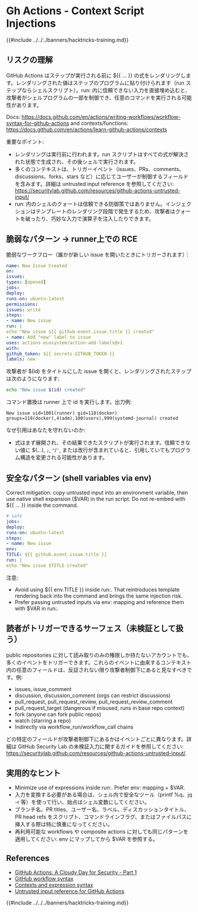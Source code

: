 # Gh Actions - Context Script Injections

{{#include ../../../banners/hacktricks-training.md}}

## リスクの理解

GitHub Actions はステップが実行される前に ${{ ... }} の式をレンダリングします。レンダリングされた値はステップのプログラムに貼り付けられます（run ステップならシェルスクリプト）。run: 内に信頼できない入力を直接埋め込むと、攻撃者がシェルプログラムの一部を制御でき、任意のコマンドを実行される可能性があります。

Docs: https://docs.github.com/en/actions/writing-workflows/workflow-syntax-for-github-actions and contexts/functions: https://docs.github.com/en/actions/learn-github-actions/contexts

重要なポイント:
- レンダリングは実行前に行われます。run スクリプトはすべての式が解決された状態で生成され、その後シェルで実行されます。
- 多くのコンテキストは、トリガーイベント（issues、PRs、comments、discussions、forks、stars など）に応じてユーザーが制御するフィールドを含みます。詳細は untrusted input reference を参照してください: https://securitylab.github.com/resources/github-actions-untrusted-input/
- run: 内のシェルのクォートは信頼できる防御策ではありません。インジェクションはテンプレートのレンダリング段階で発生するため、攻撃者はクォートを破ったり、巧妙な入力で演算子を注入したりできます。

## 脆弱なパターン → runner上での RCE

脆弱なワークフロー（誰かが新しい issue を開いたときにトリガーされます）：
```yaml
name: New Issue Created
on:
issues:
types: [opened]
jobs:
deploy:
runs-on: ubuntu-latest
permissions:
issues: write
steps:
- name: New issue
run: |
echo "New issue ${{ github.event.issue.title }} created"
- name: Add "new" label to issue
uses: actions-ecosystem/action-add-labels@v1
with:
github_token: ${{ secrets.GITHUB_TOKEN }}
labels: new
```
攻撃者が $(id) をタイトルにした issue を開くと、レンダリングされたステップは次のようになります:
```sh
echo "New issue $(id) created"
```
コマンド置換は runner 上で id を実行します。出力例:
```
New issue uid=1001(runner) gid=118(docker) groups=118(docker),4(adm),100(users),999(systemd-journal) created
```
なぜ引用はあなたを守れないのか:
- 式はまず展開され、その結果できたスクリプトが実行されます。信頼できない値に $(...), `;`, `"`/`'`, または改行が含まれていると、引用していてもプログラム構造を変更される可能性があります。

## 安全なパターン (shell variables via env)

Correct mitigation: copy untrusted input into an environment variable, then use native shell expansion ($VAR) in the run script. Do not re-embed with ${{ ... }} inside the command.
```yaml
# safe
jobs:
deploy:
runs-on: ubuntu-latest
steps:
- name: New issue
env:
TITLE: ${{ github.event.issue.title }}
run: |
echo "New issue $TITLE created"
```
注意:
- Avoid using ${{ env.TITLE }} inside run:. That reintroduces template rendering back into the command and brings the same injection risk.
- Prefer passing untrusted inputs via env: mapping and reference them with $VAR in run:.

## 読者がトリガーできるサーフェス（未検証として扱う）

public repositories に対して読み取りのみの権限しか持たないアカウントでも、多くのイベントをトリガーできます。これらのイベントに由来するコンテキスト内の任意のフィールドは、反証されない限り攻撃者制御下にあると見なすべきです。例:
- issues, issue_comment
- discussion, discussion_comment (orgs can restrict discussions)
- pull_request, pull_request_review, pull_request_review_comment
- pull_request_target (dangerous if misused, runs in base repo context)
- fork (anyone can fork public repos)
- watch (starring a repo)
- Indirectly via workflow_run/workflow_call chains

どの特定のフィールドが攻撃者制御下にあるかはイベントごとに異なります。詳細は GitHub Security Lab の未検証入力に関するガイドを参照してください: https://securitylab.github.com/resources/github-actions-untrusted-input/

## 実用的なヒント

- Minimize use of expressions inside run:. Prefer env: mapping + $VAR.
- 入力を変換する必要がある場合は、シェル内で安全なツール（printf %q、jq -r 等）を使って行い、始点はシェル変数にしてください。
- ブランチ名、PR titles、ユーザー名、ラベル、ディスカッションタイトル、PR head refs をスクリプト、コマンドラインフラグ、またはファイルパスに挿入する際は特に慎重になってください。
- 再利用可能な workflows や composite actions に対しても同じパターンを適用してください: env にマップしてから $VAR を参照する。

## References

- [GitHub Actions: A Cloudy Day for Security - Part 1](https://binarysecurity.no/posts/2025/08/securing-gh-actions-part1)
- [GitHub workflow syntax](https://docs.github.com/en/actions/writing-workflows/workflow-syntax-for-github-actions)
- [Contexts and expression syntax](https://docs.github.com/en/actions/learn-github-actions/contexts)
- [Untrusted input reference for GitHub Actions](https://securitylab.github.com/resources/github-actions-untrusted-input/)

{{#include ../../../banners/hacktricks-training.md}}
